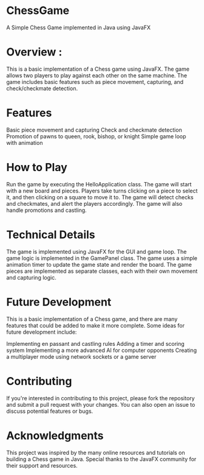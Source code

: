 # ChessGame
A Simple Chess Game implemented in Java using JavaFX

# Overview :
This is a basic implementation of a Chess game using JavaFX. The game allows two players to play against each other on the same machine. The game includes basic features such as piece movement, capturing, and check/checkmate detection.

# Features
Basic piece movement and capturing
Check and checkmate detection
Promotion of pawns to queen, rook, bishop, or knight
Simple game loop with animation
# How to Play
Run the game by executing the HelloApplication class.
The game will start with a new board and pieces.
Players take turns clicking on a piece to select it, and then clicking on a square to move it to.
The game will detect checks and checkmates, and alert the players accordingly.
The game will also handle promotions and castling.
# Technical Details
The game is implemented using JavaFX for the GUI and game loop.
The game logic is implemented in the GamePanel class.
The game uses a simple animation timer to update the game state and render the board.
The game pieces are implemented as separate classes, each with their own movement and capturing logic.
# Future Development
This is a basic implementation of a Chess game, and there are many features that could be added to make it more complete. Some ideas for future development include:

Implementing en passant and castling rules
Adding a timer and scoring system
Implementing a more advanced AI for computer opponents
Creating a multiplayer mode using network sockets or a game server
# Contributing
If you're interested in contributing to this project, please fork the repository and submit a pull request with your changes. You can also open an issue to discuss potential features or bugs.

# Acknowledgments
This project was inspired by the many online resources and tutorials on building a Chess game in Java. Special thanks to the JavaFX community for their support and resources.
